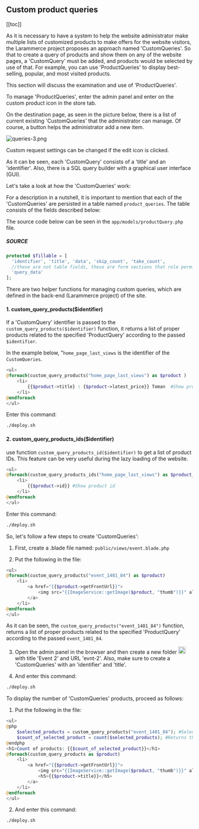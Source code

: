 ## Custom product queries

[[toc]]

As it is necessary to have a system to help the website administrator make multiple lists of customized products to make offers for the website visitors, the Larammerce project proposes an approach named 'CustomQueries'. So that to create a query of products and show them on any of the website pages, a 'CustomQuery' must be added, and products would be selected by use of that.
For example, you can use 'ProductQueries' to display best-selling, popular, and most visited products.

This section will discuss the examination and use of 'ProductQueries'.

To manage 'ProductQueries', enter the admin panel and enter on the custom product icon in the store tab.

On the destination page, as seen in the picture below, there is a list of current existing 'CustomQueries' that the administrator can manage. Of course, a button helps the administrator add a new item.

![queries-3.png](/queries-3.png)

Custom request settings can be changed if the edit icon is clicked.

As it can be seen, each 'CustomQuery' consists of a 'title' and an 'identifier'.
Also, there is a SQL query builder with a graphical user interface (GUI).

Let's take a look at how the 'CustomQueries' work:

For a description in a nutshell, it is important to mention that each of the 'CustomQueries' are persisted in a table named `product_queries`. The table consists of the fields described below:

The source code below can be seen in the `app/models/productQuery.php` file.

##### SOURCE

```php
protected $fillable = [
  'identifier', 'title', 'data', 'skip_count', 'take_count',
  //these are not table fields, these are form sections that role permission system works with
  'query_data'
];
```

There are two helper functions for managing custom queries, which are defined in the back-end (Larammerce project) of the site.

#### 1. custom_query_products($identifier)

If a 'CustomQuery' identifier is passed to the `custom_query_products($identifier)`‍ function, it returns a list of proper products related to the specified 'ProductQuery' according to the passed `$identifier`.

In the example below, "`home_page_last_views` is the identifier of the `CustomQueries`.

```php
<ul>
@foreach(custom_query_products("home_page_last_views") as $product )
    <li>
        {{$product->title} : {$product->latest_price}} Toman  #Show product title and show latest price
    </li>
@endforeach
</ul>
```

Enter this command:

```bash
./deploy.sh
```

#### 2. custom_query_products_ids($identifier)

use function `custom_query_products_id($identifier)` to get a list of product IDs. This feature can be very useful during the lazy loading of the website.

```php
<ul>
@foreach(custom_query_products_ids("home_page_last_views") as $product_id )
    <li>
        {{$product->id}} #Show product id
    </li>
@endforeach
</ul>
```

Enter this command:

```bash
./deploy.sh
```

So, let's follow a few steps to create 'CustomQueries':

1. First, create a .blade file named: `public/views/event.blade.php`

2. Put the following in the file:

```php
<ul>
@foreach(custom_query_products("event_1481_84") as $product)
    <li>
        <a href="{{$product->getFrontUrl}}">
            <img src="{{ImageService::getImage($product, "thumb")}}" alt="{{$product->title}}">
        </a>
    </li>
@endforeach
</ul>
```

As it can be seen, the `custom_query_products("event_1481_84")‍` function, returns a list of proper products related to the specified 'ProductQuery' according to the passed `event_1481_84`.

3. Open the admin panel in the browser and then create a new folder <img src="/new-folder.png" width="20"> with title 'Event 2' and URL 'evnt-2'. Also, make sure to create a 'CustomQueries' with an 'identifier' and 'title'.

4. And enter this command:

```bash
./deploy.sh
```

To display the number of 'CustomQueries' products, proceed as follows:

1. Put the following in the file:

```php
<ul>
@php
    $selected_products = custom_query_products("event_1401_84"); #Selection of products related to custom query "event_1401_84".
    $count_of_selected_product = count($selected_products); #Returns the number of selected items.
@endphp
<h1>Count of products: {{$count_of_selected_product}}</h1>
@foreach(custom_query_products as $product)
    <li>
        <a href="{{$product->getFrontUrl}}">
            <img src="{{ImageService::getImage($product, "thumb")}}" alt="{{$product->title}}">
            <h5>{{$product->title}}</h5>
        </a>
    </li>
@endforeach
</ul>
```

2. And enter this command:

```bash
./deploy.sh
```